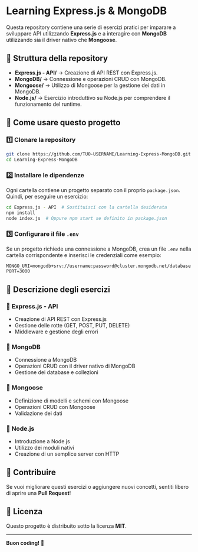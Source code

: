# Learning Express.js & MongoDB

Questa repository contiene una serie di esercizi pratici per imparare a sviluppare API utilizzando **Express.js** e a interagire con **MongoDB** utilizzando sia il driver nativo che **Mongoose**.

## 📂 Struttura della repository

- **Express.js - API/** → Creazione di API REST con Express.js.
- **MongoDB/** → Connessione e operazioni CRUD con MongoDB.
- **Mongoose/** → Utilizzo di Mongoose per la gestione dei dati in MongoDB.
- **Node.js/** → Esercizio introduttivo su Node.js per comprendere il funzionamento del runtime.

## 🚀 Come usare questo progetto

### 1️⃣ Clonare la repository
```bash
git clone https://github.com/TUO-USERNAME/Learning-Express-MongoDB.git
cd Learning-Express-MongoDB
```

### 2️⃣ Installare le dipendenze
Ogni cartella contiene un progetto separato con il proprio `package.json`. Quindi, per eseguire un esercizio:

```bash
cd Express.js - API  # Sostituisci con la cartella desiderata
npm install
node index.js  # Oppure npm start se definito in package.json
```

### 3️⃣ Configurare il file `.env`
Se un progetto richiede una connessione a MongoDB, crea un file `.env` nella cartella corrispondente e inserisci le credenziali come esempio:

```env
MONGO_URI=mongodb+srv://username:password@cluster.mongodb.net/database
PORT=3000
```

## 📌 Descrizione degli esercizi

### 🔹 **Express.js - API**
- Creazione di API REST con Express.js
- Gestione delle rotte (GET, POST, PUT, DELETE)
- Middleware e gestione degli errori

### 🔹 **MongoDB**
- Connessione a MongoDB
- Operazioni CRUD con il driver nativo di MongoDB
- Gestione dei database e collezioni

### 🔹 **Mongoose**
- Definizione di modelli e schemi con Mongoose
- Operazioni CRUD con Mongoose
- Validazione dei dati

### 🔹 **Node.js**
- Introduzione a Node.js
- Utilizzo dei moduli nativi
- Creazione di un semplice server con HTTP

## 🤝 Contribuire
Se vuoi migliorare questi esercizi o aggiungere nuovi concetti, sentiti libero di aprire una **Pull Request**!

## 📜 Licenza
Questo progetto è distribuito sotto la licenza **MIT**.

---

**Buon coding! 🚀**

